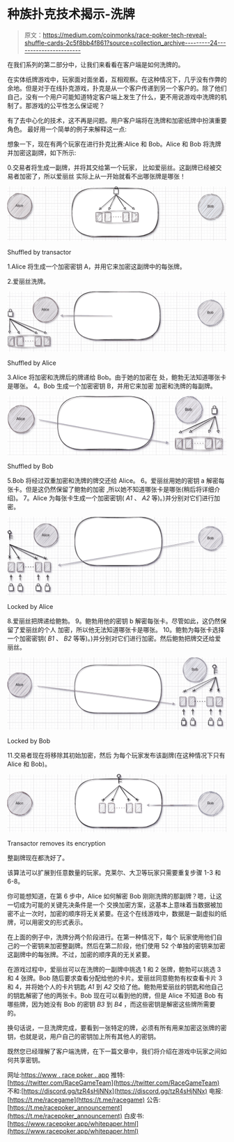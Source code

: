 # 种族扑克技术揭示-洗牌

> 原文：<https://medium.com/coinmonks/race-poker-tech-reveal-shuffle-cards-2c5f8bb4f861?source=collection_archive---------24----------------------->

在我们系列的第二部分中，让我们来看看在客户端是如何洗牌的。

在实体纸牌游戏中，玩家面对面坐着，互相观察。在这种情况下，几乎没有作弊的余地。但是对于在线扑克游戏，扑克是从一个客户传递到另一个客户的。除了他们自己，没有一个用户可能知道特定客户端上发生了什么，更不用说游戏中洗牌的机制了。那游戏的公平性怎么保证呢？

有了去中心化的技术，这不再是问题。用户客户端将在洗牌和加密纸牌中扮演重要角色。
最好用一个简单的例子来解释这一点:

想象一下，现在有两个玩家在进行扑克比赛:Alice 和 Bob。Alice 和 Bob 将洗牌并加密这副牌，如下所示:

0.交易者将生成一副牌，并将其交给第一个玩家，
比如爱丽丝。这副牌已经被交易者加密了，所以爱丽丝
实际上从一开始就看不出哪张牌是哪张！

![](img/dca29e042b352890e19f394cef5e2ea7.png)

Shuffled by transactor

1.Alice 将生成一个加密密钥 A，并用它来加密这副牌中的每张牌。

2.爱丽丝洗牌。

![](img/e1e89c906c15ea49b4bfcab8504f5f53.png)

Shuffled by Alice

3.Alice 将加密和洗牌后的牌递给 Bob。由于她的加密在
处，鲍勃无法知道哪张卡是哪张。
4。Bob 生成一个加密密钥 B，并用它来加密
加密和洗牌的每副牌。

![](img/85fe79196382f17ae93537852b1ac3e7.png)

Shuffled by Bob

5.Bob 将经过双重加密和洗牌的牌交还给 Alice。
6。爱丽丝用她的密钥 a 解密每张卡。但是这仍然保留了鲍勃的加密
,所以她不知道哪张卡是哪张(稍后将详细介绍)。
7。Alice 为每张卡生成一个加密密钥( *A1* 、 *A2* 等)。)并分别对它们进行加密。

![](img/2aba0e11c93bb676436781f282064437.png)

Locked by Alice

8.爱丽丝把牌递给鲍勃。
9。鲍勃用他的密钥 b 解密每张卡。尽管如此，这仍然保留了爱丽丝的个人
加密，所以他无法知道哪张卡是哪张。
10。鲍勃为每张卡选择一个加密密钥( *B1* 、 *B2* 等等)。)并分别对它们进行加密。然后鲍勃把牌交还给爱丽丝。

![](img/bf126e990495f03ce817011c89b27f28.png)

Locked by Bob

11.交易者现在将移除其初始加密，然后
为每个玩家发布该副牌(在这种情况下只有 Alice 和 Bob)。

![](img/3292d900372ca198095d814db9f15766.png)

Transactor removes its encryption

整副牌现在都洗好了。

该算法可以扩展到任意数量的玩家。克莱尔、大卫等玩家只需要重复步骤 1-3 和 6-8。

你可能想知道，在第 6 步中，Alice 如何解密 Bob 刚刚洗牌的那副牌？嗯，让这一切成为可能的关键先决条件是一个
交换加密方案，这基本上意味着当数据被加密不止一次时，加密的顺序将无关紧要。在这个在线游戏中，数据是一副虚拟的纸牌，可以用密文的形式表示。

在上面的例子中，洗牌分两个阶段进行。在第一种情况下，每个
玩家使用他们自己的一个密钥来加密整副牌。然后在第二阶段，他们使用 52 个单独的密钥来加密这副牌中的每张牌。不过，加密的顺序真的无关紧要。

在游戏过程中，爱丽丝可以在洗牌的一副牌中挑选 1 和 2 张牌，鲍勃可以挑选 3 和 4 张牌。Bob 随后要求查看分配给他的卡片。爱丽丝同意鲍勃有权查看卡片 3 和 4，并将她个人的卡片钥匙 *A1* 到 *A2* 交给了他。鲍勃用爱丽丝的钥匙和他自己的钥匙解密了他的两张卡。Bob 现在可以看到他的牌，但是 Alice 不知道 Bob 有哪些牌，因为她没有 Bob 的密钥 *B3* 到 *B4* ，而这些密钥是解密这些牌所需要的。

换句话说，一旦洗牌完成，要看到一张特定的牌，必须有所有用来加密这张牌的密钥，也就是说，用户自己的密钥加上所有其他人的密钥。

既然您已经理解了客户端洗牌，在下一篇文章中，我们将介绍在游戏中玩家之间如何共享密钥。

网址:[https://www . race poker . app](https://www.racepoker.app)
推特:[https://twitter.com/RaceGameTeam](https://twitter.com/RaceGameTeam)
不和:[https://discord.gg/tzR4sHjNNx](https://discord.gg/tzR4sHjNNx)
电报:[https://t.me/racegame](https://t.me/racegame)
公告:[https://t.me/racepoker_announcement](https://t.me/racepoker_announcement)
白皮书:[https://www.racepoker.app/whitepaper.html](https://www.racepoker.app/whitepaper.html)